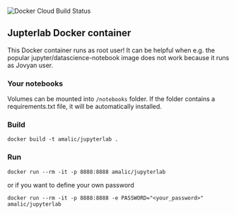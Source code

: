 ![Docker Cloud Build Status](https://img.shields.io/docker/cloud/build/amalic/jupyterlab)

## Jupterlab Docker container

This Docker container runs as root user! It can be helpful when e.g. the popular jupyter/datascience-notebook image does not work because it runs as Jovyan user. 

### Your notebooks
Volumes can be mounted into `/notebooks` folder. If the folder contains a requirements.txt file, it will be automatically installed.

### Build
```
docker build -t amalic/jupyterlab .
```

### Run
```
docker run --rm -it -p 8888:8888 amalic/jupyterlab
```

or if you want to define your own password
```
docker run --rm -it -p 8888:8888 -e PASSWORD="<your_password>" amalic/jupyterlab
```
